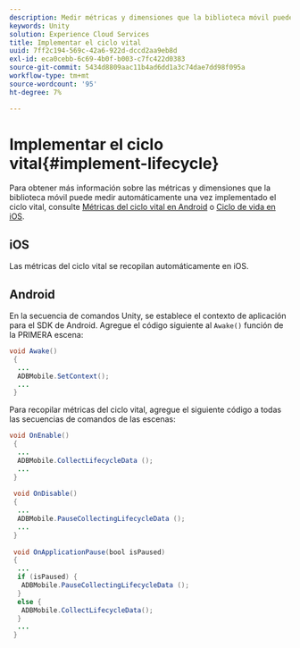 ```yaml
---
description: Medir métricas y dimensiones que la biblioteca móvil puede medir automáticamente
keywords: Unity
solution: Experience Cloud Services
title: Implementar el ciclo vital
uuid: 7ff2c194-569c-42a6-922d-dccd2aa9eb8d
exl-id: eca0cebb-6c69-4b0f-b003-c7fc422d0383
source-git-commit: 5434d8809aac11b4ad6dd1a3c74dae7dd98f095a
workflow-type: tm+mt
source-wordcount: '95'
ht-degree: 7%

---
```


# Implementar el ciclo vital{#implement-lifecycle}

Para obtener más información sobre las métricas y dimensiones que la biblioteca móvil puede medir automáticamente una vez implementado el ciclo vital, consulte [Métricas del ciclo vital en Android](/help/android/metrics.md) o [Ciclo de vida en iOS](/help/ios/metrics.md).

## iOS

Las métricas del ciclo vital se recopilan automáticamente en iOS.

## Android

En la secuencia de comandos Unity, se establece el contexto de aplicación para el SDK de Android. Agregue el código siguiente al `Awake()` función de la PRIMERA escena:

```java
void Awake()
 {
  ...
  ADBMobile.SetContext();
  ...
 }
```

Para recopilar métricas del ciclo vital, agregue el siguiente código a todas las secuencias de comandos de las escenas:

```java
void OnEnable()
 {
  ...
  ADBMobile.CollectLifecycleData (); 
  ...
 }
 
 void OnDisable()
 {
  ...
  ADBMobile.PauseCollectingLifecycleData (); 
  ...
 }
  
 void OnApplicationPause(bool isPaused) 
 {
  ...
  if (isPaused) {
   ADBMobile.PauseCollectingLifecycleData (); 
  }  
  else {
   ADBMobile.CollectLifecycleData(); 
  }
  ...
 }
```
